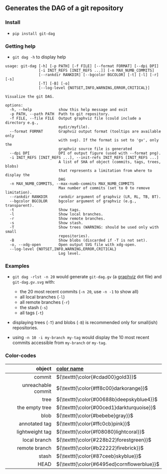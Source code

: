 ## Generates the DAG of a git repository
  
### Install

+ `pip install git-dag`

### Getting help

+ `git dag -h` to display help

```
usage: git-dag [-h] [-p PATH] [-f FILE] [--format FORMAT] [--dpi DPI]
               [-i INIT_REFS [INIT_REFS ...]] [-n MAX_NUMB_COMMITS]
               [--rankdir RANKDIR] [--bgcolor BGCOLOR] [-t] [-l] [-r] [-s]
               [-T] [-B] [-o]
               [--log-level {NOTSET,INFO,WARNING,ERROR,CRITICAL}]

Visualize the git DAG.

options:
  -h, --help            show this help message and exit
  -p PATH, --path PATH  Path to git repository.
  -f FILE, --file FILE  Output graphviz file (could include a directory e.g.,
                        mydir/myfile).
  --format FORMAT       Graphviz output format (tooltips are available only
                        with svg). If the format is set to 'gv', only the
                        graphviz source file is generated
  --dpi DPI             DPI of output figure (used with --format png).
  -i INIT_REFS [INIT_REFS ...], --init-refs INIT_REFS [INIT_REFS ...]
                        A list of SHA of object (commits, tags, trees, blobs)
                        that represents a limitation from where to display the
                        DAG
  -n MAX_NUMB_COMMITS, --max-numb-commits MAX_NUMB_COMMITS
                        Max number of commits (set to 0 to remove limitation).
  --rankdir RANKDIR     rankdir argument of graphviz (LR, RL, TB, BT).
  --bgcolor BGCOLOR     bgcolor argument of graphviz (e.g., transparent).
  -t                    Show tags.
  -l                    Show local branches.
  -r                    Show remote branches.
  -s                    Show stash.
  -T                    Show trees (WARNING: should be used only with small
                        repositories).
  -B                    Show blobs (discarded if -T is not set).
  -o, --xdg-open        Open output SVG file with xdg-open.
  --log-level {NOTSET,INFO,WARNING,ERROR,CRITICAL}
                        Log level.
```

### Examples

+ `git dag -rlst -n 20` would generate `git-dag.gv` (a [graphviz](https://graphviz.org/)
  dot file) and `git-dag.gv.svg` with:
  + the 20 most recent commits (`-n 20`, use `-n -1` to show all)
  + all local branches (`-l`)
  + all remote branches (`-r`)
  + the stash (`-s`)
  + all tags (`-t`)

+ displaying trees (`-T`) and blobs (`-B`) is recommended only for small(ish)
  repositories.

+ using `-n 10 -i my-branch my-tag` would display the 10 most recent commits accessible
  from `my-branch` or `my-tag`.

### Color-codes

| object |  [color name](https://graphviz.org/doc/info/colors.html) |
|---:|:---|
|commit | ${\texttt{\color{#cdad00}gold3}}$ |
|unreachable commit | ${\texttt{\color{#ff8c00}darkorange}}$ |
|tree | ${\texttt{\color{#00688b}deepskyblue4}}$ |
|the empty tree | ${\texttt{\color{#00ced1}darkturquoise}}$ |
|blob | ${\texttt{\color{#bebebe}gray}}$ |
|annotated tag | ${\texttt{\color{#ffc0cb}pink}}$ |
|lightweight tag | ${\texttt{\color{#f08080}lightcoral}}$ |
|local branch | ${\texttt{\color{#228b22}forestgreen}}$ |
|remote branch | ${\texttt{\color{#b22222}firebrick}}$ |
|stash | ${\texttt{\color{#87ceeb}skyblue}}$ |
|HEAD | ${\texttt{\color{#6495ed}cornflowerblue}}$ |

